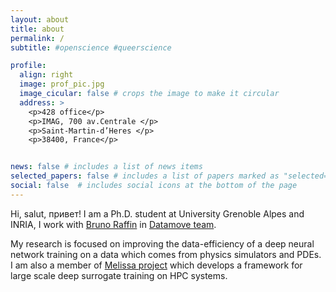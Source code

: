 ```yaml
---
layout: about
title: about
permalink: /
subtitle: #openscience #queerscience

profile:
  align: right
  image: prof_pic.jpg
  image_cicular: false # crops the image to make it circular
  address: >
    <p>428 office</p>
    <p>IMAG, 700 av.Centrale </p>
    <p>Saint-Martin-d’Heres </p>
    <p>38400, France</p>


news: false # includes a list of news items
selected_papers: false # includes a list of papers marked as "selected={true}"
social: false  # includes social icons at the bottom of the page
---
```


Hi, salut, привет! I am a Ph.D. student at University Grenoble Alpes and INRIA, I work with [Bruno Raffin](https://datamove.imag.fr/bruno.raffin/) in [Datamove team](https://team.inria.fr/datamove/). 

My research is focused on improving the data-efficiency of a deep neural network training on a data which comes from physics simulators and PDEs. I am also a member of [Melissa project](https://melissa.gitlabpages.inria.fr/melissa/) which develops a framework for large scale deep surrogate training on HPC systems. 
